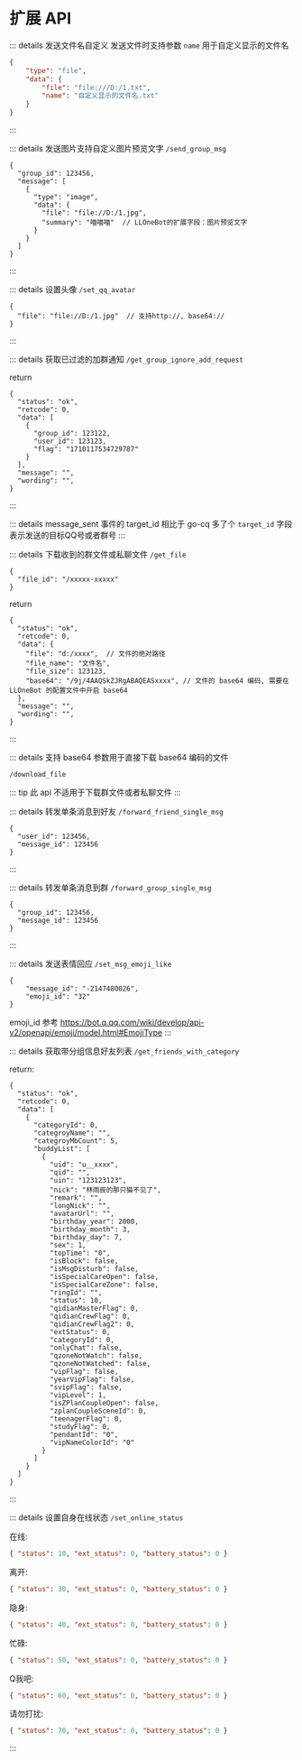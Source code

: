 # 扩展 API

::: details 发送文件名自定义
发送文件时支持参数 `name` 用于自定义显示的文件名
```json
{
    "type": "file",
    "data": {
        "file": "file:///D:/1.txt",
        "name": "自定义显示的文件名.txt"
    }
}
```
:::

::: details 发送图片支持自定义图片预览文字
`/send_group_msg`

```json5
{
  "group_id": 123456,
  "message": [
    {
      "type": "image",
      "data": {
        "file": "file://D:/1.jpg",
        "summary": "喵喵喵"  // LLOneBot的扩展字段：图片预览文字
      }
    }
  ]
}
```
:::

::: details 设置头像 `/set_qq_avatar`
```json5
{
  "file": "file://D:/1.jpg"  // 支持http://, base64://
}
```
:::

::: details 获取已过滤的加群通知 `/get_group_ignore_add_request`

return

```json5
{
  "status": "ok",
  "retcode": 0,
  "data": [
    {
      "group_id": 123122,
      "user_id": 123123,
      "flag": "1710117534729787"
    }
  ],
  "message": "",
  "wording": "",
}
```
:::

::: details message_sent 事件的 target_id
相比于 go-cq 多了个 `target_id` 字段表示发送的目标QQ号或者群号
:::

::: details 下载收到的群文件或私聊文件 `/get_file`

```json5
{
  "file_id": "/xxxxx-xxxxx"
}
```

return

```json5
{
  "status": "ok",
  "retcode": 0,
  "data": {
    "file": "d:/xxxx",  // 文件的绝对路径
    "file_name": "文件名",
    "file_size": 123123,
    "base64": "/9j/4AAQSkZJRgABAQEASxxxx", // 文件的 base64 编码, 需要在 LLOneBot 的配置文件中开启 base64
  },
  "message": "",
  "wording": "",
}
```
:::

::: details 支持 base64 参数用于直接下载 base64 编码的文件

`/download_file`

::: tip 此 api 不适用于下载群文件或者私聊文件
:::

::: details 转发单条消息到好友 `/forward_friend_single_msg`
    
```json5
{
  "user_id": 123456,
  "message_id": 123456
}
```
:::


::: details 转发单条消息到群 `/forward_group_single_msg`

```json5
{
  "group_id": 123456,
  "message_id": 123456
}
```
:::

::: details 发送表情回应 `/set_msg_emoji_like`
```json5
{
    "message_id": "-2147480026",
    "emoji_id": "32"
}
```
emoji_id 参考 <https://bot.q.qq.com/wiki/develop/api-v2/openapi/emoji/model.html#EmojiType>
:::

::: details 获取带分组信息好友列表 `/get_friends_with_category`

return:
```json5
{
  "status": "ok",
  "retcode": 0,
  "data": [
    {
      "categoryId": 0,
      "categroyName": "",
      "categroyMbCount": 5,
      "buddyList": [
        {
          "uid": "u__xxxx",
          "qid": "",
          "uin": "123123123",
          "nick": "林雨辰的那只猫不见了",
          "remark": "",
          "longNick": "",
          "avatarUrl": "",
          "birthday_year": 2000,
          "birthday_month": 3,
          "birthday_day": 7,
          "sex": 1,
          "topTime": "0",
          "isBlock": false,
          "isMsgDisturb": false,
          "isSpecialCareOpen": false,
          "isSpecialCareZone": false,
          "ringId": "",
          "status": 10,
          "qidianMasterFlag": 0,
          "qidianCrewFlag": 0,
          "qidianCrewFlag2": 0,
          "extStatus": 0,
          "categoryId": 0,
          "onlyChat": false,
          "qzoneNotWatch": false,
          "qzoneNotWatched": false,
          "vipFlag": false,
          "yearVipFlag": false,
          "svipFlag": false,
          "vipLevel": 1,
          "isZPlanCoupleOpen": false,
          "zplanCoupleSceneId": 0,
          "teenagerFlag": 0,
          "studyFlag": 0,
          "pendantId": "0",
          "vipNameColorId": "0"
        }
      ]
    }
  ]
}
```
:::

::: details 设置自身在线状态 `/set_online_status`

在线:
```json
{ "status": 10, "ext_status": 0, "battery_status": 0 }
```
离开:
```json
{ "status": 30, "ext_status": 0, "battery_status": 0 }
```
隐身:
```json
{ "status": 40, "ext_status": 0, "battery_status": 0 }
```
忙碌:
```json
{ "status": 50, "ext_status": 0, "battery_status": 0 }
```
Q我吧:
```json
{ "status": 60, "ext_status": 0, "battery_status": 0 }
```
请勿打扰:
```json
{ "status": 70, "ext_status": 0, "battery_status": 0 }
```
:::
